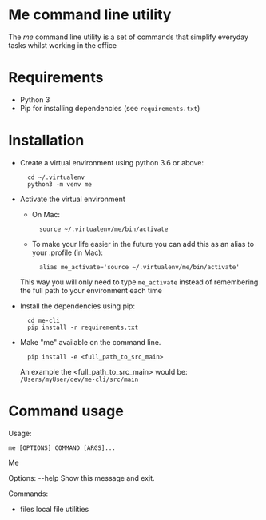 # Me command line utility

The *me* command line utility is a set of commands that simplify everyday tasks whilst working in the office

# Requirements

* Python 3 
* Pip for installing dependencies (see `requirements.txt`)
    
# Installation
    
* Create a virtual environment using python 3.6 or above:
     
        cd ~/.virtualenv
        python3 -m venv me

* Activate the virtual environment
    - On Mac: 
    
            source ~/.virtualenv/me/bin/activate
            
    - To make your life easier in the future you can add this as an alias to your .profile (in Mac):
    
            alias me_activate='source ~/.virtualenv/me/bin/activate'
        
     This way you will only need to type `me_activate` instead of remembering the full path to your environment each time

* Install the dependencies using pip:
            
        cd me-cli
        pip install -r requirements.txt

* Make "me" available on the command line.
    
        pip install -e <full_path_to_src_main>
        
    An example the <full_path_to_src_main> would be: `/Users/myUser/dev/me-cli/src/main`

# Command usage

Usage: 

    me [OPTIONS] COMMAND [ARGS]...

  Me

Options:
  --help  Show this message and exit.

Commands:
- files     local file utilities  


